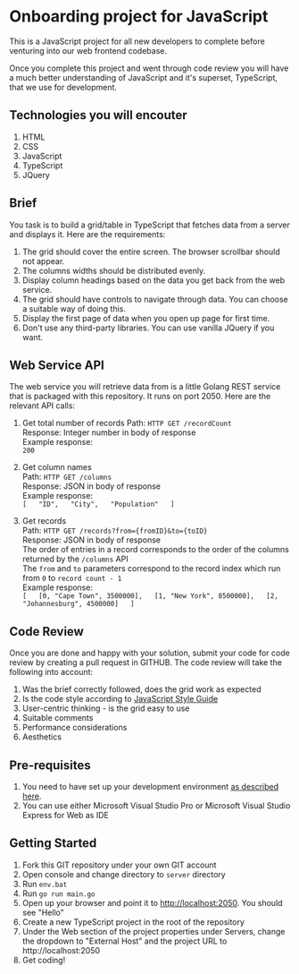 # Onboarding project for JavaScript  

This is a JavaScript project for all new developers to complete before venturing into our web frontend codebase.  

Once you complete this project and went through code review you will have a much better understanding of JavaScript
and it's superset, TypeScript, that we use for development.  

## Technologies you will encouter  

1. HTML  
1. CSS  
1. JavaScript  
1. TypeScript  
1. JQuery  

## Brief  

You task is to build a grid/table in TypeScript that fetches data from a server and displays it. Here are the requirements:  

1. The grid should cover the entire screen. The browser scrollbar should not appear.  
1. The columns widths should be distributed evenly.  
1. Display column headings based on the data you get back from the web service.  
1. The grid should have controls to navigate through data. You can choose a suitable way of doing this.  
1. Display the first page of data when you open up page for first time.  
1. Don't use any third-party libraries. You can use vanilla JQuery if you want.  

## Web Service API  

The web service you will retrieve data from is a little Golang REST service that is packaged with this repository. It runs on port 2050. 
Here are the relevant API calls:

1. Get total number of records
	Path: `HTTP GET /recordCount`  
	Response: Integer number in body of response  
	Example response:  
		`200`

1. Get column names  
	Path: `HTTP GET /columns`  
	Response: JSON in body of response  
	Example response:  
		`[  
			"ID",  
			"City",  
			"Population"  
		]`  

1. Get records  
	Path: `HTTP GET /records?from={fromID}&to={toID}`   
	Response: JSON in body of response  
	The order of entries in a record corresponds to the order of the columns returned by the `/columns` API  
	The `from` and `to` parameters correspond to the record index which run from `0` to `record count - 1`  
	Example response:  
		`[  
				[0, "Cape Town", 3500000],  
				[1, "New York", 8500000],  
				[2, "Johannesburg", 4500000]  
		]`  

## Code Review  

Once you are done and happy with your solution, submit your code for code review by creating a pull request in GITHUB. The code review will take the following into account:  

1. Was the brief correctly followed, does the grid work as expected  
1. Is the code style according to [JavaScript Style Guide](https://imqssoftware.atlassian.net/wiki/display/AR/Javascript+Style+Guide)  
1. User-centric thinking - is the grid easy to use  
1. Suitable comments  
1. Performance considerations   
1. Aesthetics  

## Pre-requisites  

1. You need to have set up your development environment [as described here](https://imqssoftware.atlassian.net/wiki/display/AR/Dev+Environment).  
1. You can use either Microsoft Visual Studio Pro or Microsoft Visual Studio Express for Web as IDE  

## Getting Started  

1. Fork this GIT repository under your own GIT account  
1. Open console and change directory to `server` directory  
1. Run `env.bat`  
1. Run `go run main.go`  
1. Open up your browser and point it to [http://localhost:2050](http://localhost:2050). You should see "Hello"  
1. Create a new TypeScript project in the root of the repository  
1. Under the Web section of the project properties under Servers, change the dropdown to "External Host" and the project URL to http://localhost:2050  
1. Get coding!  
